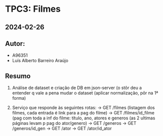 # TPC3: Filmes
## 2024-02-26
	
## Autor:
- A96351
- Luís Alberto Barreiro Araújo
	
## Resumo
	
1. Análise de dataset e criação de DB em json-server
(o stôr deu a entender q vale a pena mudar o dataset (aplicar normalização, pôr na 1ª forma)

2. Serviço que responde às seguintes rotas:
-> GET /filmes (listagem dos filmes, cada entrada é link para a pag do filme)
-> GET /filmes/id_filme (pag com toda a inf do filme: título, ano,  atores e generos (as 2 ultimas páginas levam p  pag do ator/genero)
-> GET /generos
-> GET /generos/id_gen
-> GET /ator
-> GET /ator/id_ator
